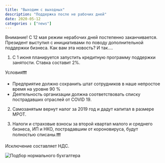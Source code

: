 ```yaml
---
title: "Выходим с выходных"
description: "Поддержка после не рабочих дней"
date: 2020-05-12
categories : ["news"]
---
```



Внимание! С 12 мая режим нерабочих дней постепенно заканчивается.
Президент выступил с инициативами по поводу дополнительной поддержки
бизнеса. Как вам эта новость? И так....

1. С 1 июня планируется запустить кредитную программу поддержки
занятости. Ставка составит 2%.

Условия❗❗❗

-   Предприятие  должно сохранить штат сотрудников в наше непростое
время на уровне 90 %
- Деятельность организации должна соответствовать списку пострадавших
отраслей от COVID 19.


2. Самозанятым вернут налог за 2019 год и дадут капитал в размере МРОТ.

3. Налоги и страховые взносы за второй квартал малого и среднего
бизнеса, ИП и НКО, пострадавшим от короновируса, будут полностью
списаны.❗❗❗ 

Исключение составляет НДС.

![Подбор нормального бухгалтера](/img/120520.jpeg)
